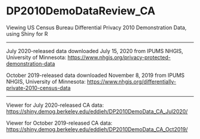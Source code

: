 # DP2010DemoDataReview_CA
Viewing US Census Bureau Differential Privacy 2010 Demonstration Data, using Shiny for R

-----
July 2020-released data downloaded July 15, 2020 from IPUMS NHGIS, University of Minnesota: https://www.nhgis.org/privacy-protected-demonstration-data

October 2019-released data downloaded November 8, 2019 from IPUMS NHGIS, University of Minnesota: https://www.nhgis.org/differentially-private-2010-census-data 

-----
Viewer for July 2020-released CA data: https://shiny.demog.berkeley.edu/eddieh/DP2010DemoData_CA_Jul2020/

Viewer for October 2019-released CA data: https://shiny.demog.berkeley.edu/eddieh/DP2010DemoData_CA_Oct2019/
